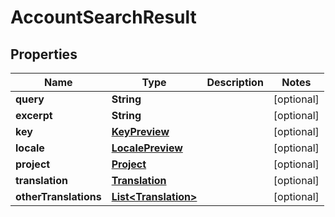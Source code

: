 

# AccountSearchResult

## Properties

Name | Type | Description | Notes
------------ | ------------- | ------------- | -------------
**query** | **String** |  |  [optional]
**excerpt** | **String** |  |  [optional]
**key** | [**KeyPreview**](KeyPreview.md) |  |  [optional]
**locale** | [**LocalePreview**](LocalePreview.md) |  |  [optional]
**project** | [**Project**](Project.md) |  |  [optional]
**translation** | [**Translation**](Translation.md) |  |  [optional]
**otherTranslations** | [**List&lt;Translation&gt;**](Translation.md) |  |  [optional]



